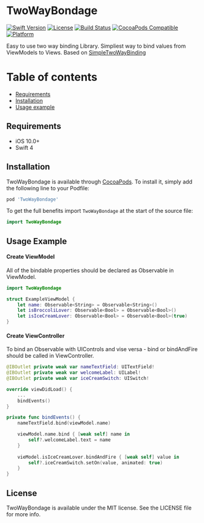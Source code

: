 
# TwoWayBondage

[![Swift Version][swift-image]][swift-url] [![License][license-image]][license-url] [![Build Status](https://travis-ci.com/scalefocus/TwoWayBondage.svg?branch=master)](https://travis-ci.com/scalefocus/TwoWayBondage) [![CocoaPods Compatible](https://img.shields.io/cocoapods/v/TwoWayBondage)](https://img.shields.io/cocoapods/v/TwoWayBondage) [![Platform](https://img.shields.io/cocoapods/p/TwoWayBondage)](http://cocoapods.org/pods/TwoWayBondage)


Easy to use two way binding Library. Simpliest way to bind values from ViewModels to Views. Based on  [SimpleTwoWayBinding](https://cocoapods.org/pods/SimpleTwoWayBinding)

Table of contents
=================  

* [Requirements](#requirements)
* [Installation](#installation)
* [Usage example](#usage-example)


## Requirements
- iOS 10.0+
- Swift 4

## Installation

TwoWayBondage is available through [CocoaPods](https://cocoapods.org/pods/TwoWayBondage). To install
it, simply add the following line to your Podfile:

```ruby
pod 'TwoWayBondage'
```

To get the full benefits import `TwoWayBondage` at the start of the source file:

```swift
import TwoWayBondage
```

## Usage Example

#### Create ViewModel
All of the bindable properties should be declared as Observable in ViewModel.
```swift
import TwoWayBondage

struct ExampleViewModel {
    let name: Observable<String> = Observable<String>()
    let isBroccoliLover: Observable<Bool> = Observable<Bool>()
    let isIceCreamLover: Observable<Bool> = Observable<Bool>(true)
}
```

#### Create ViewController 
To bind an Observable with UIControls and vise versa - bind or bindAndFire should be called in ViewController. 
```swift
@IBOutlet private weak var nameTextField: UITextField!
@IBOutlet private weak var welcomeLabel: UILabel!
@IBOutlet private weak var iceCreamSwitch: UISwitch!

override viewDidLoad() {
    ...
    bindEvents()
}

private func bindEvents() {
    nameTextField.bind(viewModel.name)

    viewModel.name.bind { [weak self] name in
        self?.welcomeLabel.text = name
    }
    
    vieModel.isIceCreamLover.bindAndFire { [weak self] value in
        self?.iceCreamSwitch.setOn(value, animated: true)
    }
}
```

## License

TwoWayBondage is available under the MIT license. See the LICENSE file for more info.

[swift-image]:https://img.shields.io/badge/swift-5-green.svg
[swift-url]: https://swift.org/
[license-image]: https://img.shields.io/badge/License-MIT-blue.svg
[license-url]: LICENSE
